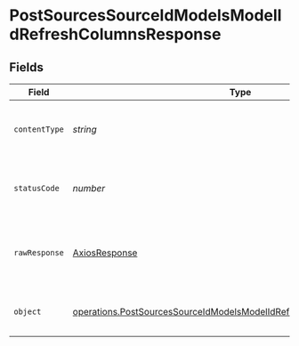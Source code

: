 # PostSourcesSourceIdModelsModelIdRefreshColumnsResponse


## Fields

| Field                                                                                                                                                          | Type                                                                                                                                                           | Required                                                                                                                                                       | Description                                                                                                                                                    |
| -------------------------------------------------------------------------------------------------------------------------------------------------------------- | -------------------------------------------------------------------------------------------------------------------------------------------------------------- | -------------------------------------------------------------------------------------------------------------------------------------------------------------- | -------------------------------------------------------------------------------------------------------------------------------------------------------------- |
| `contentType`                                                                                                                                                  | *string*                                                                                                                                                       | :heavy_check_mark:                                                                                                                                             | HTTP response content type for this operation                                                                                                                  |
| `statusCode`                                                                                                                                                   | *number*                                                                                                                                                       | :heavy_check_mark:                                                                                                                                             | HTTP response status code for this operation                                                                                                                   |
| `rawResponse`                                                                                                                                                  | [AxiosResponse](https://axios-http.com/docs/res_schema)                                                                                                        | :heavy_minus_sign:                                                                                                                                             | Raw HTTP response; suitable for custom response parsing                                                                                                        |
| `object`                                                                                                                                                       | [operations.PostSourcesSourceIdModelsModelIdRefreshColumnsResponseBody](../../models/operations/postsourcessourceidmodelsmodelidrefreshcolumnsresponsebody.md) | :heavy_minus_sign:                                                                                                                                             | Successfully enqueued the column refresh job.                                                                                                                  |
